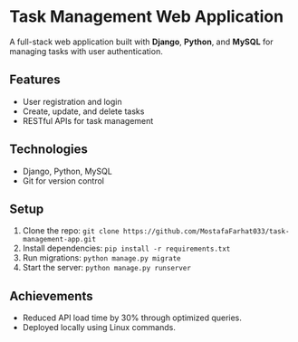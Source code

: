 # Task Management Web Application

A full-stack web application built with **Django**, **Python**, and **MySQL** for managing tasks with user authentication.

## Features
- User registration and login
- Create, update, and delete tasks
- RESTful APIs for task management

## Technologies
- Django, Python, MySQL
- Git for version control

## Setup
1. Clone the repo: `git clone https://github.com/MostafaFarhat033/task-management-app.git`
2. Install dependencies: `pip install -r requirements.txt`
3. Run migrations: `python manage.py migrate`
4. Start the server: `python manage.py runserver`

## Achievements
- Reduced API load time by 30% through optimized queries.
- Deployed locally using Linux commands.
